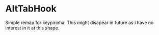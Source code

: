 # AltTabHook

Simple remap for keypirinha. This might disapear in future as i have no interest in it at this shape.